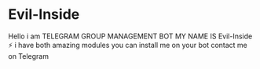 # Evil-Inside
Hello i am TELEGRAM GROUP MANAGEMENT BOT MY NAME IS Evil-Inside ⚡ i have both amazing modules  you can install me on your bot contact me on Telegram
